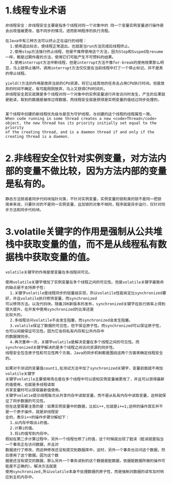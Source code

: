 # 1.线程专业术语  
    
    非线程安全：非线程安全主要是指多个线程对同一个对象中的 同一个变量实例变量进行操作是会出现值被更改，值不同步的情况，进而影响程序的执行流程。
    
    在Java中有三种方法可以终止正在运行的线程：
      1.使用退出标志，使线程正常退出，也就是当run方法完成后线程终止。
      2.使用stop方法强行终止线程，但是不推荐使用这个方法，因为Stop和Susped及resume一样，都是过期作废的方法，使用它们可能产生不可预料的结果。
      3.使用interrupt方法中断线程，但是interrupt方法不像for-break的使用效果那么明显，马上就停止循环。调用interrupt方法仅仅是在当前线程中打了一个停止标记，并不是真的停止线程。
    
    yield()方法的作用是放弃当前的CPU资源，将它让给其他的任务去占用CPU执行时间。但是放弃的时间不确定，有可能刚刚放弃，马上又获得CPU时间片。
    非线程安全其实就算是多个线程对同一个对象中的实例变量进行并发访问时发生，产生的后果就是脏读，取到的数据是被改过得数据，而线程安全就是获得是实例变量的值经过同步处理的。
    
    
    某个线程中创建的新线程优先级与是否为守护线程，与创建的这个线程的线程属性一致。
    When code running in some thread creates a new <code>Thread</code> object, the new thread has its priority initially set equal to the priority 
    of the creating thread, and is a daemon thread if and only if the  creating thread is a daemon.
    
# 2.非线程安全仅针对实例变量，对方法内部的变量不做比较，因为方法内部的变量是私有的。
    
    静态方法锁或者同步代码块指针对类，不针对实例变量，实例变量的锁和类的锁不是同一把锁
    简单来说，只要针对的不是同一实例变量，且加锁的对象不相同，程序就是异步运行，仅针对同步方法和同步代码块。
# 3.volatile关键字的作用是强制从公共堆栈中获取变量的值，而不是从线程私有数据栈中获取变量的值。
    volatile关键字的作用是使变量在多线程间可见。
    
    使用volatile关键字增加了实例变量在多个线程之间的可见性。但是volatile关键字最致命的缺点是不支持原子性:
      1.关键字volatile是线程同步的轻量级实现，所以volatile性能肯定比synchronized要好，并且volatile执行修饰变量，而synchronized
    可以修饰方法。以及代码块。随着JDK新版本的发布，synchronized关键字在执行效率上得到很大提升，在开发中使用synchronized的比率还是
    比较大的。
      2.多线程访问volatile不会发生阻塞，而synchronized会发生阻塞。
      3.volatile保证了数据的可见性，但不保证原子性。而synchronized可以保证原子性，也可以间接保证可见性。因为它会将私有内存和公共内存中
    的数据做同步。
      4.再次重申一次，关键字volatile是解决变量在多个线程之间的可见性。而synchronized关键字解决的是多个线程之间访问资源的同步性。
    线程安全包含原子性和可见性两个方面，Java的同步机制都是围绕这两个方面来确定线程安全的。
    
    如果对于测试的变量值count1,在测试方法中加了synchronized关键字，变量前面就不用加volatile关键字
    关键字volatile主要使用场合是在多个线程中可以感知实例变量被更改了，并且可以获得最新的值使用，也就是多线程读取
    共享变量时可以获取最新值使用。
    关键字volatie提示线程每次从共享内存中读取变量，而不是从私有内存中读取变量，这样就保证了同步数据的可见性。
    但在这里需要注意的是：如果实例变量中的数据，比如i++,也就是i+=1;这样的操作其实并不是一个原子操作，就是非线程安
    全的，表示i++的操作步骤分解如下：
      1.从内存中取出i的值。
      2.计算i的值。
      3.将i的值写到内存中。
    假如在第二步计算过程中，另外一个线程也修了i的值，这个时候就出现了脏读（脏读就是指当一个事务正在访问数据，并且对
    数据进行了修改，而这种修改还没有提交到数据库中，这时，另外一个事务也访问这个数据，然后使用了这个数据。因为这个数
    据是还没有提交的数据，那么另外一个事务读到的这个数据是脏数据，依据脏数据所做的操作可能是不正确的）。解决方法就是
    使用synchronized,所以volatile本身不处理数据的原子性，而是强制对数据的读写及时响应到主机内存中。
      